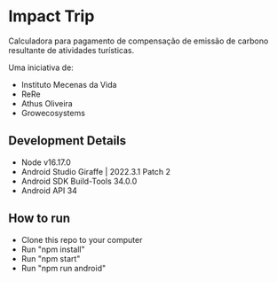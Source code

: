# Impact Trip
Calculadora para pagamento de compensação de emissão de carbono resultante de atividades turísticas.

Uma iniciativa de:
- Instituto Mecenas da Vida
- ReRe
- Athus Oliveira
- Growecosystems


## Development Details
- Node v16.17.0
- Android Studio Giraffe | 2022.3.1 Patch 2
- Android SDK Build-Tools 34.0.0
- Android API 34


## How to run
- Clone this repo to your computer
- Run "npm install"
- Run "npm start"
- Run "npm run android"

